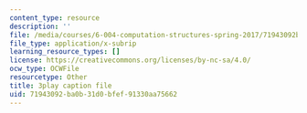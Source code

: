```yaml
---
content_type: resource
description: ''
file: /media/courses/6-004-computation-structures-spring-2017/71943092ba0b31d0bfef91330aa75662_nlKV2hX1AZs.srt
file_type: application/x-subrip
learning_resource_types: []
license: https://creativecommons.org/licenses/by-nc-sa/4.0/
ocw_type: OCWFile
resourcetype: Other
title: 3play caption file
uid: 71943092-ba0b-31d0-bfef-91330aa75662
---
```


